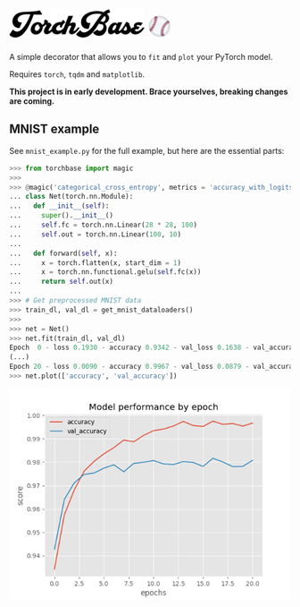 # <img alt="TorchBase" src="gfx/title.png" height=50px> <img alt="Image of a baseball" src="gfx/baseball.png" height=40px>

A simple decorator that allows you to `fit` and `plot` your PyTorch model.

Requires `torch`, `tqdm` and `matplotlib`.

**This project is in early development. Brace yourselves, breaking changes are coming.**

## MNIST example
See `mnist_example.py` for the full example, but here are the essential parts:

```python
>>> from torchbase import magic
>>> 
>>> @magic('categorical_cross_entropy', metrics = 'accuracy_with_logits')
... class Net(torch.nn.Module):
...   def __init__(self):
...     super().__init__()
...     self.fc = torch.nn.Linear(28 * 28, 100)
...     self.out = torch.nn.Linear(100, 10)
... 
...   def forward(self, x):
...     x = torch.flatten(x, start_dim = 1)
...     x = torch.nn.functional.gelu(self.fc(x))
...     return self.out(x)
... 
>>> # Get preprocessed MNIST data
>>> train_dl, val_dl = get_mnist_dataloaders()
>>> 
>>> net = Net()
>>> net.fit(train_dl, val_dl)
Epoch  0 - loss 0.1930 - accuracy 0.9342 - val_loss 0.1638 - val_accuracy 0.9427: 100%|███████████████████████████████| 60000/60000 [00:08<00:00, 6695.25it/s]
(...)
Epoch 20 - loss 0.0090 - accuracy 0.9967 - val_loss 0.0879 - val_accuracy 0.9808: 100%|███████████████████████████████| 60000/60000 [00:08<00:00, 6921.11it/s]
>>> net.plot(['accuracy', 'val_accuracy'])
```
![Plot showing the accuracy and validation accuracy by epoch](gfx/mnist.png)
